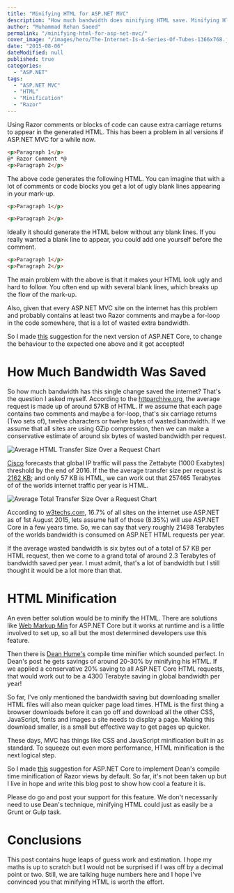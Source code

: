 ```yaml
---
title: "Minifying HTML for ASP.NET MVC"
description: "How much bandwidth does minifying HTML save. Minifying HTML in ASP.NET MVC 5 is hard work. Minifying HTML should be a built in feature of ASP.NET Core."
author: "Muhammad Rehan Saeed"
permalink: "/minifying-html-for-asp-net-mvc/"
cover_image: "/images/hero/The-Internet-Is-A-Series-Of-Tubes-1366x768.jpg"
date: "2015-08-06"
dateModified: null
published: true
categories:
  - "ASP.NET"
tags:
  - "ASP.NET MVC"
  - "HTML"
  - "Minification"
  - "Razor"
---
```


Using Razor comments or blocks of code can cause extra carriage returns to appear in the generated HTML. This has been a problem in all versions if ASP.NET MVC for a while now.

```html
<p>Paragraph 1</p>
@* Razor Comment *@
<p>Paragraph 2</p>
```

The above code generates the following HTML. You can imagine that with a lot of comments or code blocks you get a lot of ugly blank lines appearing in your mark-up.

```html
<p>Paragraph 1</p>

<p>Paragraph 2</p>
```

Ideally it should generate the HTML below without any blank lines. If you really wanted a blank line to appear, you could add one yourself before the comment.

```html
<p>Paragraph 1</p>
<p>Paragraph 2</p>
```

The main problem with the above is that it makes your HTML look ugly and hard to follow. You often end up with several blank lines, which breaks up the flow of the mark-up.

Also, given that every ASP.NET MVC site on the internet has this problem and probably contains at least two Razor comments and maybe a for-loop in the code somewhere, that is a lot of wasted extra bandwidth.

So I made [this](https://github.com/aspnet/Razor/issues/428) suggestion for the next version of ASP.NET Core, to change the behaviour to the expected one above and it got accepted!

# How Much Bandwidth Was Saved

So how much bandwidth has this single change saved the internet? That's the question I asked myself. According to the [httparchive.org](http://httparchive.org/trends.php), the average request is made up of around 57KB of HTML. If we assume that each page contains two comments and maybe a for-loop, that's six carriage returns (Two sets of), twelve characters or twelve bytes of wasted bandwidth. If we assume that all sites are using GZip compression, then we can make a conservative estimate of around six bytes of wasted bandwidth per request.

![Average HTML Transfer Size Over a Request Chart](./images/Average-HTML-Transfer-Size-Over-a-Request-Chart.png)

[Cisco](http://www.cisco.com/c/en/us/solutions/collateral/service-provider/visual-networking-index-vni/VNI_Hyperconnectivity_WP.html) forecasts that global IP traffic will pass the Zettabyte (1000 Exabytes) threshold by the end of 2016. If the the average transfer size per request is [2162 KB](http://httparchive.org/trends.php#numurls); and only 57 KB is HTML, we can work out that 257465 Terabytes of of the worlds internet traffic per year is HTML.

![Average Total Transfer Size Over a Request Chart](./images/Average-Total-Transfer-Size-Over-a-Request-Chart.png)

According to [w3techs.com](http://w3techs.com/technologies/history_overview/programming_language), 16.7% of all sites on the internet use ASP.NET as of 1st August 2015, lets assume half of those (8.35%) will use ASP.NET Core in a few years time. So, we can say that very roughly 21498 Terabytes of the worlds bandwidth is consumed on ASP.NET HTML requests per year.

If the average wasted bandwidth is six bytes out of a total of 57 KB per HTML request, then we come to a grand total of around 2.3 Terabytes of bandwidth saved per year. I must admit, that's a lot of bandwidth but I still thought it would be a lot more than that.

# HTML Minification

An even better solution would be to minify the HTML. There are solutions like [Web Markup Min](http://webmarkupmin.codeplex.com/) for ASP.NET Core but it works at runtime and is a little involved to set up, so all but the most determined developers use this feature.

Then there is [Dean Hume's](http://www.deanhume.com/Home/BlogPost/a-simple-html-minifier-for-asp-net/2097) compile time minifier which sounded perfect. In Dean's post he gets savings of around 20-30% by minifying his HTML. If we applied a conservative 20% saving to all ASP.NET Core HTML requests, that would work out to be a 4300 Terabyte saving in global bandwidth per year!

So far, I've only mentioned the bandwidth saving but downloading smaller HTML files will also mean quicker page load times. HTML is the first thing a browser downloads before it can go off and download all the other CSS, JavaScript, fonts and images a site needs to display a page. Making this download smaller, is a small but effective way to get pages up quicker.

These days, MVC has things like CSS and JavaScript minification built in as standard. To squeeze out even more performance, HTML minification is the next logical step.

So I made [this](https://github.com/aspnet/Razor/issues/423) suggestion for ASP.NET Core to implement Dean's compile time minification of Razor views by default. So far, it's not been taken up but I live in hope and write this blog post to show how cool a feature it is.

Please do go and post your support for this feature. We don't necessarily need to use Dean's technique, minifying HTML could just as easily be a Grunt or Gulp task.

# Conclusions

This post contains huge leaps of guess work and estimation. I hope my maths is up to scratch but I would not be surprised if I was off by a decimal point or two. Still, we are talking huge numbers here and I hope I've convinced you that minifying HTML is worth the effort.

